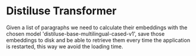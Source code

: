 # Distiluse Transformer
Given a list of paragraphs we need to calculate their embeddings with the chosen model 'distiluse-base-multilingual-cased-v1', save those embeddings to disk and be able to retrieve them every time the application is restarted, this way we avoid the loading time.
